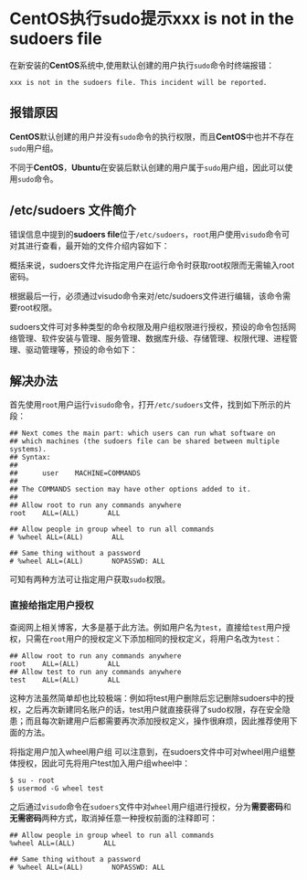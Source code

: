 # CentOS执行sudo提示xxx is not in the sudoers file

 在新安装的**CentOS**系统中,使用默认创建的用户执行`sudo`命令时终端报错： 

```
xxx is not in the sudoers file. This incident will be reported.
```

## 报错原因

**CentOS**默认创建的用户并没有`sudo`命令的执行权限，而且**CentOS**中也并不存在`sudo`用户组。

不同于**CentOS**，**Ubuntu**在安装后默认创建的用户属于`sudo`用户组，因此可以使用`sudo`命令。

## /etc/sudoers 文件简介

错误信息中提到的**sudoers file**位于`/etc/sudoers`，`root`用户使用`visudo`命令可对其进行查看，最开始的文件介绍内容如下：

概括来说，sudoers文件允许指定用户在运行命令时获取root权限而无需输入root密码。

根据最后一行，必须通过visudo命令来对/etc/sudoers文件进行编辑，该命令需要root权限。

sudoers文件可对多种类型的命令权限及用户组权限进行授权，预设的命令包括网络管理、软件安装与管理、服务管理、数据库升级、存储管理、权限代理、进程管理、驱动管理等，预设的命令如下：


## 解决办法

首先使用`root`用户运行`visudo`命令，打开`/etc/sudoers`文件，找到如下所示的片段：

```
## Next comes the main part: which users can run what software on
## which machines (the sudoers file can be shared between multiple systems).
## Syntax:
##
##      user    MACHINE=COMMANDS
##
## The COMMANDS section may have other options added to it.
##
## Allow root to run any commands anywhere
root    ALL=(ALL)       ALL

```

```
## Allow people in group wheel to run all commands
# %wheel ALL=(ALL)       ALL

## Same thing without a password
# %wheel ALL=(ALL)       NOPASSWD: ALL

```

可知有两种方法可让指定用户获取`sudo`权限。

### 直接给指定用户授权

查阅网上相关博客，大多是基于此方法。例如用户名为`test`，直接给`test`用户授权，只需在`root`用户的授权定义下添加相同的授权定义，将用户名改为`test`：

```
## Allow root to run any commands anywhere
root    ALL=(ALL)       ALL
## Allow test to run any commands anywhere
test    ALL=(ALL)       ALL

```

这种方法虽然简单却也比较极端：例如将test用户删除后忘记删除sudoers中的授权，之后再次新建同名账户的话，test用户就直接获得了sudo权限，存在安全隐患；而且每次新建用户后都需要再次添加授权定义，操作很麻烦，因此推荐使用下面的方法。

将指定用户加入wheel用户组
可以注意到，在sudoers文件中可对wheel用户组整体授权，因此可先将用户test加入用户组wheel中：


```
$ su - root
$ usermod -G wheel test
```

 之后通过`visudo`命令在`sudoers`文件中对`wheel`用户组进行授权，分为**需要密码**和**无需密码**两种方式，取消掉任意一种授权前面的注释即可： 

```
## Allow people in group wheel to run all commands
%wheel ALL=(ALL)       ALL

## Same thing without a password
# %wheel ALL=(ALL)       NOPASSWD: ALL

```

